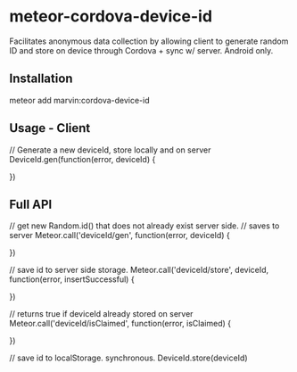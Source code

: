# meteor-cordova-device-id
Facilitates anonymous data collection by allowing client to generate random ID and store on device through Cordova + sync w/ server.
Android only.

## Installation
meteor add marvin:cordova-device-id

## Usage - Client
// Generate a new deviceId, store locally and on server
DeviceId.gen(function(error, deviceId) {

})

## Full API
// get new Random.id() that does not already exist server side.
// saves to server
Meteor.call('deviceId/gen', function(error, deviceId) {

})

// save id to server side storage.
Meteor.call('deviceId/store', deviceId, function(error, insertSuccessful) {

})

// returns true if deviceId already stored on server
Meteor.call('deviceId/isClaimed', function(error, isClaimed) {

})

// save id to localStorage. synchronous.
DeviceId.store(deviceId)
